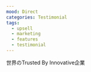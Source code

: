 ```yaml
---
mood: Direct
categories: Testimonial
tags:
  - upsell
  - marketing
  - features
  - testimonial
---
```

世界のTrusted By Innovative企業